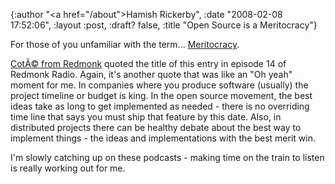 {:author "<a href=\"/about\">Hamish Rickerby</a>", :date "2008-02-08 17:52:06", :layout :post, :draft? false, :title "Open Source is a Meritocracy"}

For those of you unfamiliar with the term...  <a href="http://en.wikipedia.org/wiki/Meritocracy">Meritocracy</a>.

<a href="http://www.redmonk.com/cote/">CotÃ© from Redmonk</a> quoted the title of this entry in episode 14 of Redmonk Radio.  Again, it's another quote that was like an "Oh yeah" moment for me.  In companies where you produce software (usually) the project timeline or budget is king.  In the open source movement, the best ideas take as long to get implemented as needed - there is no overriding time line that says you must ship that feature by this date.  Also, in distributed projects there can be healthy debate about the best way to implement things - the ideas and implementations with the best merit win.

I'm slowly catching up on these podcasts - making time on the train to listen is really working out for me.
